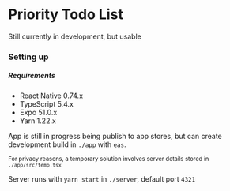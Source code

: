 # Priority Todo List

Still currently in development, but usable

### Setting up

##### Requirements
- React Native 0.74.x
- TypeScript 5.4.x
- Expo 51.0.x
- Yarn 1.22.x


App is still in progress being publish to app stores, but can create development build in `./app` with `eas`. 

<sub>For privacy reasons, a temporary solution involves server details stored in `./app/src/temp.tsx`</sub>

Server runs with `yarn start` in `./server`, default port `4321`